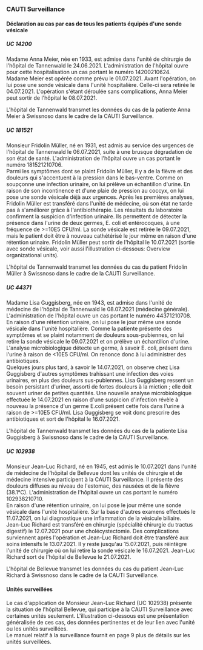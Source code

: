 ### CAUTI Surveillance

#### Déclaration au cas par cas de tous les patients équipés d'une sonde vésicale

##### UC 14200
Madame Anna Meier, née en 1933, est admise dans l'unité de chirurgie de l'hôpital de Tannenwald le 24.06.2021. L'administration de l'hôpital ouvre pour cette hospitalisation un cas portant le numéro 14200210624.   
Madame Meier est opérée comme prévu le 01.07.2021. Avant l'opération, on lui pose une sonde vésicale dans l'unité hospitalière. Celle-ci sera retirée le 04.07.2021.   L'opération s'étant déroulée sans
complications, Anna Meier peut sortir de l'hôpital le 08.07.2021.

L'hôpital de Tannenwald transmet les données du cas de la patiente Anna Meier à Swissnoso dans le cadre de la CAUTI Surveillance.

##### UC 181521
Monsieur Fridolin Müller, né en 1931, est admis au service des urgences de l'hôpital de Tannenwald le 06.07.2021, suite à une brusque dégradation de son état de santé. L'administration de l'hôpital ouvre un cas portant le numéro 181521210706.   
Parmi les symptômes dont se plaint Fridolin Müller, il y a de la fièvre et des douleurs qui s'accentuent à la
pression dans le bas-ventre. Comme on soupçonne une infection urinaire, on lui prélève un échantillon d'urine. En raison de son incontinence et d'une plaie de pression au coccyx, on lui pose une sonde vésicale déjà aux urgences. Après les premières analyses, Fridolin Müller est transféré dans l'unité de médecine, où son état ne tarde pas à s'améliorer grâce à l'antibiothérapie. Les résultats du laboratoire confirment la
suspicion d'infection urinaire. Ils permettent de détecter la présence dans l'urine de deux germes, E. coli et entérocoques, à une fréquence de >=10E5 CFU/ml. La sonde vésicale est retirée le 09.07.2021, mais le patient doit être à nouveau cathétérisé le jour même en raison d'une rétention urinaire. Fridolin Müller peut sortir de l'hôpital le 10.07.2021 (sortie avec sonde vésicale, voir aussi l'illustration ci-dessous:
Overview organizational units).

L'hôpital de Tannenwald transmet les données du cas du patient Fridolin Müller à Swissnoso dans le cadre de la CAUTI Surveillance.

##### UC 44371
Madame Lisa Guggisberg, née en 1943, est admise dans l'unité de médecine de l'hôpital de Tannenwald le 08.07.2021 (médecine générale). L'administration de l'hôpital ouvre un cas portant le numéro 44371210708.   
En raison d'une rétention urinaire, on lui pose le jour même une sonde vésicale dans l'unité hospitalière. Comme la patiente présente des symptômes et se plaint notamment de douleurs sous-pubiennes, on lui retire la sonde vésicale le 09.07.2021 et on prélève un échantillon d'urine. L'analyse microbiologique détecte un germe, à savoir E. coli, présent dans l'urine à raison de <10E5 CFU/ml. On renonce donc à lui administrer des antibiotiques.   
Quelques jours plus tard, à savoir le 14.07.2021, on observe chez Lisa Guggisberg d'autres symptômes trahissant une infection des voies urinaires, en plus des douleurs sus-pubiennes. Lisa Guggisberg ressent un besoin persistant d'uriner, assorti de fortes douleurs à la miction ; elle doit souvent uriner de petites quantités. Une nouvelle analyse microbiologique effectuée le 14.07.2021 en raison d'une suspicion d'infection révèle à nouveau la présence d'un germe E.coli présent cette fois dans l'urine à raison de >=10E5 CFU/ml. Lisa Guggisberg se voit donc prescrire des antibiotiques et sort de l'hôpital le 16.07.2021.

L'hôpital de Tannenwald transmet les données du cas de la patiente Lisa Guggisberg à Swissnoso dans le cadre de la CAUTI Surveillance.

##### UC 102938
Monsieur Jean-Luc Richard, né en 1945, est admis le 10.07.2021 dans l'unité de médecine de l'hôpital de Bellevue dont les unités de chirurgie et de médecine intensive participent à la CAUTI Surveillance. Il présente des douleurs diffuses au niveau de l'estomac, des nausées et de la fièvre (38.1°C). L'administration de l'hôpital ouvre un cas portant le numéro 102938210710.   
En raison d'une rétention urinaire, on lui pose le jour même une sonde vésicale dans l'unité hospitalière. Sur la base d'autres examens effectués le 11.07.2021, on lui diagnostique une inflammation de la vésicule biliaire. Jean-Luc Richard est transféré en chirurgie (spécialité chirurgie du tractus digestif) le 12.07.2021 pour une cholécystectomie. Des complications surviennent après l'opération et Jean-Luc Richard doit être transféré aux soins intensifs le 13.07.2021. Il y reste jusqu'au 15.07.2021, puis réintègre l'unité de chirurgie où on lui retire la sonde vésicale le 16.07.2021. Jean-Luc Richard sort de l'hôpital de Bellevue le 21.07.2021.

L'hôpital de Bellevue transmet les données du cas du patient Jean-Luc Richard à Swissnoso dans le cadre de la CAUTI Surveillance.


#### Unités surveillées
Le cas d'application de Monsieur Jean-Luc Richard (UC 102938) présente la situation de l'hôpital Bellevue, qui participe à la CAUTI Surveillance avec certaines unités seulement. L'illustration ci-dessous est une présentation généralisée de ces cas, des données pertinentes et de leur lien avec l'unité ou les unités surveillées.   
Le manuel relatif à la surveillance fournit en page 9 plus de détails sur les unités surveillées.